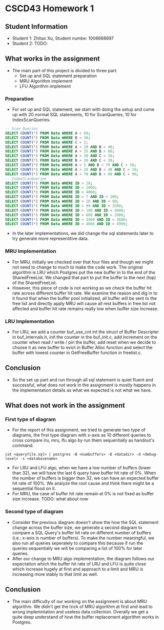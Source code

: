 # CSCD43 Homework 1

## Student Information
- Student 1: Zhitao Xu, Student numbe: 1006668697
- Student 2: TODO:

## What works in the assignment
- The main part of this project is divided to three part:
    - Set up and SQL statement preparation
    - MRU Algorithm implement
    - LFU Algorithm implement

### Preparation
- For set up and SQL statement, we start with doing the setup and come up with 20 normal SQL statements, 10 for ScanQueries, 10 for IndexScanQueries. 
```sql
-- Scan Queries
SELECT COUNT(*) FROM Data WHERE A < 60;
SELECT COUNT(*) FROM Data WHERE B < 30;
SELECT COUNT(*) FROM Data WHERE C > 2;
SELECT COUNT(*) FROM Data WHERE A > 20 AND B < 40;
SELECT COUNT(*) FROM Data WHERE A > 35 AND B > 60;
SELECT COUNT(*) FROM Data WHERE A > 30 AND C < 30;
SELECT COUNT(*) FROM Data WHERE B > 20 AND C < 30;
SELECT COUNT(*) FROM Data WHERE A > 5 AND B < 70 AND C > 50;
SELECT COUNT(*) FROM Data WHERE A > 20 AND B < 40 AND C > 10;
SELECT COUNT(*) FROM Data WHERE A < 70 AND B < 80 AND C < 90;
-- IndexScanQueries
SELECT COUNT(*) FROM Data WHERE ID > 20;
SELECT COUNT(*) FROM Data WHERE ID < 2000;
SELECT COUNT(*) FROM Data WHERE ID > 4000;
SELECT COUNT(*) FROM Data WHERE ID > 7 AND ID < 200;
SELECT COUNT(*) FROM Data WHERE ID > 20 AND ID < 90;
SELECT COUNT(*) FROM Data WHERE ID > 99 AND ID < 3500;
SELECT COUNT(*) FROM Data WHERE ID > 100 AND ID < 4000;
SELECT COUNT(*) FROM Data WHERE ID > 600 AND ID < 2900;
SELECT COUNT(*) FROM Data WHERE ID > 3500 AND ID < 3600;
SELECT COUNT(*) FROM Data WHERE ID > 4666 AND ID < 4999;
```
- In the later implementations, we did change the sql statements later to try generate more representitive data. 

### MRU Implementation
- For MRU, initially we checked over that four files and though we might not need to change to much to make the code work. The original algorithm is LRU which Postgres put the new buffer in to the end of the SharedFreeList. We changed that part to put the buffer to the next (top) of the SharedFreeList.
- However, this piece of code is not working as we check the buffer hit rate across different buffer hit rate. We examine the reason and dig in to it found that when the buffer pool initialized, all buffer will be sent to the free list and directly apply MRU will cause all rest buffers in free list not affected and buffer hit rate remains really low when buffer size increase.

### LRU Implementation
- For LRU, we add a counter buf_use_cnt int the struct of Buffer Descripter in buf_internals.h, init the counter in the buf_init.c, add increment on the counter when read / write / pin the buffer, add reset when we decide to choose it as new buffer to evict in Buffer Alloc function and select the buffer with lowest counter in GetFreeBuffer function in freelist.c.

## Conclusion
- So the set up part and run through all sql statement is quiet fluent and successful, what does not work in the assignment is mostly happens in the implementation details as what we expected is not what we have.

## What does not work in the assignment
### First type of diagram
- For the report of this assignment, we tried to generate two type of diagrams, the first type diagram with x-axis as 10 different queries to cross compare lru, mru, lfu algo by run them sequentially as handout's command.
```shell
cat <queryfile.sql> | postgres -B <numbuffers> -D <datadir> -d <debug-level> -s <databasename>
```
- For LRU and LFU algo, when we have a low number of buffers (lower than 32), we will have the last 6 query have buffer hit rate of 0%. When the number of buffers is bigger than 32, we can have an expected buffer hit rate of 100%. We analyze the root cause and think there might be a sequential flood on it. 
- For MRU, the case of buffer hit rate remain at 0% is not fixed as buffer size increase. TODO: what about now


### Second type of diagram
- Consider the previous diagram doesn't show the how the SQL statement change across the buffer size, we generate a second diagram to compare a SQL Query's buffer hit rate on different number of buffers (i.e.: x-axis is number of buffers). To make the number meaningful, we also run all queries seperately to compare this because if run the queries sequentially we will be comparing a list of 100% for later queries.
- After our change to MRU algo implementation, the diagram follows our expectation which the buffer hit rate of LRU and LFU is quite close which increase hugely at first and approach to a limit and MRU is increasing more stably to that limit as well.

## Conclusion
- The main difficulty of our working on the assignment is about MRU algorithm. We didn't get the trick of MRU algorithm at first and lead to wrong implemntation and useless data collection. Overally we get a quite deep understand of how the buffer replacement algorithm works in Postgres.

